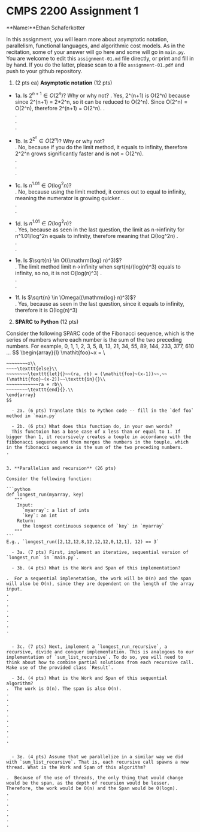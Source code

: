 

# CMPS 2200 Assignment 1

**Name:**Ethan Schaferkotter


In this assignment, you will learn more about asymptotic notation, parallelism, functional languages, and algorithmic cost models. As in the recitation, some of your answer will go here and some will go in `main.py`. You are welcome to edit this `assignment-01.md` file directly, or print and fill in by hand. If you do the latter, please scan to a file `assignment-01.pdf` and push to your github repository. 
  
  

1. (2 pts ea) **Asymptotic notation** (12 pts)

  - 1a. Is $2^{n+1} \in O(2^n)$? Why or why not? 
.  Yes, 2^(n+1) is O(2^n) because since 2^(n+1) = 2*2^n, so it can be   reduced   to O(2^n). Since O(2^n) = O(2^n), therefore 2^(n+1) = O(2^n).
.  
.  
.  
. 
  - 1b. Is $2^{2^n} \in O(2^n)$? Why or why not?     
.  No, because if you do the limit method, it equals to infinity, therefore 2^2^n grows significantly faster and is not = O(2^n).  
.  
.  
.  
  - 1c. Is $n^{1.01} \in O(\mathrm{log}^2 n)$?    
.  No, because using the limit method, it comes out to equal to infinity, meaning the numerator is growing quicker.
.  
.  
.  

  - 1d. Is $n^{1.01} \in \Omega(\mathrm{log}^2 n)$?  
.  Yes, because as seen in the last question, the limit as n->infinity for n^1.01/log^2n equals to infinity, therefore meaning that Ω(log^2n)
.  
.  
.  
  - 1e. Is $\sqrt{n} \in O((\mathrm{log} n)^3)$?  
.  The limit method limit n->infinity when sqrt(n)/(log(n)^3) equals to infinity, so no, it is not O(log(n)^3)
.  
.  
.  
  - 1f. Is $\sqrt{n} \in \Omega((\mathrm{log} n)^3)$?  
.  Yes, because as seen in the last question, since it equals to infinity, therefore it is Ω(log(n)^3)


2. **SPARC to Python** (12 pts)

Consider the following SPARC code of the Fibonacci sequence, which is the series of numbers where each number is the sum of the two preceding numbers. For example, 0, 1, 1, 2, 3, 5, 8, 13, 21, 34, 55, 89, 144, 233, 377, 610 ... 
$$
\begin{array}{l}
\mathit{foo}~x =   \\
~~~~\texttt{if}{}~~x \le 1~~\texttt{then}{}\\
~~~~~~~~x\\   
~~~~\texttt{else}\\
~~~~~~~~\texttt{let}{}~~(ra, rb) = (\mathit{foo}~(x-1))~~,~~(\mathit{foo}~(x-2))~~\texttt{in}{}\\  
~~~~~~~~~~~~ra + rb\\  
~~~~~~~~\texttt{end}{}.\\
\end{array}
$$ 

  - 2a. (6 pts) Translate this to Python code -- fill in the `def foo` method in `main.py`  

  - 2b. (6 pts) What does this function do, in your own words?  
  This functoion has a base case of x less than or equal to 1. If bigger than 1, it recursively creates a touple in accordance with the fibbonacci sequence and then merges the numbers in the touple, which in the fibonacci sequence is the sum of the two preceding numbers.
.  
  

3. **Parallelism and recursion** (26 pts)

Consider the following function:  

```python
def longest_run(myarray, key)
   """
    Input:
      `myarray`: a list of ints
      `key`: an int
    Return:
      the longest continuous sequence of `key` in `myarray`
   """
```
E.g., `longest_run([2,12,12,8,12,12,12,0,12,1], 12) == 3`  
 
  - 3a. (7 pts) First, implement an iterative, sequential version of `longest_run` in `main.py`.  

  - 3b. (4 pts) What is the Work and Span of this implementation?  

.  For a sequential implenetation, the work will be O(n) and the span will also be O(n), since they are dependent on the length of the array input.
.  
.  
.  
.  
.  
.  
.  
.  


  - 3c. (7 pts) Next, implement a `longest_run_recursive`, a recursive, divide and conquer implementation. This is analogous to our implementation of `sum_list_recursive`. To do so, you will need to think about how to combine partial solutions from each recursive call. Make use of the provided class `Result`.   

  - 3d. (4 pts) What is the Work and Span of this sequential algorithm?  
.  The work is O(n). The span is also O(n).
.  
.  
.  
.  
.  
.  
.  
.  
.  
.  


  - 3e. (4 pts) Assume that we parallelize in a similar way we did with `sum_list_recursive`. That is, each recursive call spawns a new thread. What is the Work and Span of this algorithm?  

.  Because of the use of threads, the only thing that would change would be the span, as the depth of recursion would be lesser. Therefore, the work would be O(n) and the Span would be O(logn).
.  
.  
.  
.  
.  
.  
.  

